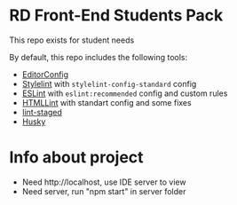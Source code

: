 # RD Front-End Students Pack

This repo exists for student needs

By default, this repo includes the following tools:
* [EditorConfig](https://editorconfig.org/)
* [Stylelint](https://stylelint.io) with `stylelint-config-standard` config
* [ESLint](https://eslint.org) with `eslint:recommended` config and custom rules
* [HTMLLint](https://github.com/htmllint/htmllint-cli) with standart config and some fixes
* [lint-staged](https://github.com/okonet/lint-staged)
* [Husky](https://github.com/typicode/husky)

# Info about project

- Need http://localhost, use IDE server to view
- Need server, run "npm start" in server folder